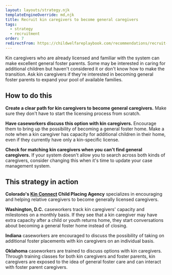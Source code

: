 ```yaml
---
layout: layouts/strategy.njk
templateEngineOverride: md,njk
title: Recruit kin caregivers to become general caregivers
tags:
  - strategy
  - recruitment
order: 7
redirectFrom: https://childwelfareplaybook.com/recommendations/recruit-relative-caregivers-to-become-general-caregivers/
---
```

Kin caregivers who are already licensed and familiar with the system can make excellent general foster parents. Some may be interested in caring for additional children but haven't considered it or don't know how to make the transition. Ask kin caregivers if they're interested in becoming general foster parents to expand your pool of available families.

## How to do this

**Create a clear path for kin caregivers to become general caregivers.** Make sure they don't have to start the licensing process from scratch.

**Have caseworkers discuss this option with kin caregivers.** Encourage them to bring up the possibility of becoming a general foster home. Make a note when a kin caregiver has capacity for additional children in their home, even if they currently have only a kin-specific license.

**Check for matching kin caregivers when you can't find general caregivers.** If your system doesn't allow you to search across both kinds of caregivers, consider changing this when it's time to update your case management system.

## This strategy in action

**Colorado's [Kin Connect](https://kinconnect.org/) Child Placing Agency** specializes in encouraging and helping relative caregivers to become generally licensed caregivers.

**Washington, D.C.** caseworkers track kin caregivers' capacity and milestones on a monthly basis. If they see that a kin caregiver may have extra capacity after a child or youth returns home, they start conversations about becoming a general foster home instead of closing.

**Indiana** caseworkers are encouraged to discuss the possibility of taking on additional foster placements with kin caregivers on an individual basis.

**Oklahoma** caseworkers are trained to discuss options with kin caregivers. Through training classes for both kin caregivers and foster parents, kin caregivers are exposed to the idea of general foster care and can interact with foster parent caregivers.
